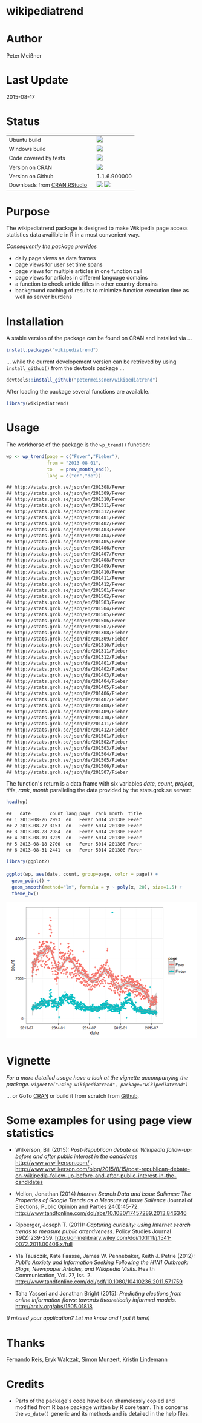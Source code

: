 # wikipediatrend

# Author

Peter Meißner



# Last Update

2015-08-17





# Status

<table>
<tr>
<td> 
Ubuntu build </td>
<td> 
<img src="https://api.travis-ci.org/petermeissner/wikipediatrend.svg?branch=master">
</td>
</tr>
<tr>
<td> 
Windows build
</td>
<td> 
<img src="http://ci.appveyor.com/api/projects/status/github/petermeissner/wikipediatrend">
</td>
</tr>
<tr>
<td> 
Code covered by tests
</td>
<td> 
<img src="https://coveralls.io/repos/petermeissner/wikipediatrend/badge.svg">
</td>
</tr>
<tr>
<td>
Version on CRAN  
</td> 
<td>
<img src="http://www.r-pkg.org/badges/version/wikipediatrend">
</td>
</tr>
<tr>
<td>
Version on Github
</td> 
<td>
      1.1.6.900000
</td>
</tr>

<tr>
<td>
Downloads from <a href='http://cran.rstudio.com/'>CRAN.RStudio</a>&nbsp;&nbsp;&nbsp;
</td>
<td>
<img src="http://cranlogs.r-pkg.org/badges/grand-total/wikipediatrend">
<img src="http://cranlogs.r-pkg.org/badges/wikipediatrend">
</td>
</tr>

</table>





# Purpose

The wikipediatrend package is designed to make Wikipedia page access statistics data availible in R in a most convenient way. 

*Consequently the package provides* 

- daily page views as data frames 
- page views for user set time spans
- page views for multiple articles in one function call
- page views for articles in different language domains
- a function to check article titles in other country domains
- background caching of results to minimize function execution time as well as server burdens






# Installation 

A stable version of the package can be found on CRAN and installed via ...

```r
install.packages("wikipediatrend")
```

... while the current developement version can be retrieved by using `install_github()` from the devtools package ... 


```r
devtools::install_github("petermeissner/wikipediatrend")
```

After loading the package several functions are available.


```r
library(wikipediatrend)
```




# Usage


The workhorse of the package is the `wp_trend()` function:


```r
wp <- wp_trend(page = c("Fever","Fieber"), 
               from = "2013-08-01", 
               to   = prev_month_end(), 
               lang = c("en","de"))
```

```
## http://stats.grok.se/json/en/201308/Fever
## http://stats.grok.se/json/en/201309/Fever
## http://stats.grok.se/json/en/201310/Fever
## http://stats.grok.se/json/en/201311/Fever
## http://stats.grok.se/json/en/201312/Fever
## http://stats.grok.se/json/en/201401/Fever
## http://stats.grok.se/json/en/201402/Fever
## http://stats.grok.se/json/en/201403/Fever
## http://stats.grok.se/json/en/201404/Fever
## http://stats.grok.se/json/en/201405/Fever
## http://stats.grok.se/json/en/201406/Fever
## http://stats.grok.se/json/en/201407/Fever
## http://stats.grok.se/json/en/201408/Fever
## http://stats.grok.se/json/en/201409/Fever
## http://stats.grok.se/json/en/201410/Fever
## http://stats.grok.se/json/en/201411/Fever
## http://stats.grok.se/json/en/201412/Fever
## http://stats.grok.se/json/en/201501/Fever
## http://stats.grok.se/json/en/201502/Fever
## http://stats.grok.se/json/en/201503/Fever
## http://stats.grok.se/json/en/201504/Fever
## http://stats.grok.se/json/en/201505/Fever
## http://stats.grok.se/json/en/201506/Fever
## http://stats.grok.se/json/en/201507/Fever
## http://stats.grok.se/json/de/201308/Fieber
## http://stats.grok.se/json/de/201309/Fieber
## http://stats.grok.se/json/de/201310/Fieber
## http://stats.grok.se/json/de/201311/Fieber
## http://stats.grok.se/json/de/201312/Fieber
## http://stats.grok.se/json/de/201401/Fieber
## http://stats.grok.se/json/de/201402/Fieber
## http://stats.grok.se/json/de/201403/Fieber
## http://stats.grok.se/json/de/201404/Fieber
## http://stats.grok.se/json/de/201405/Fieber
## http://stats.grok.se/json/de/201406/Fieber
## http://stats.grok.se/json/de/201407/Fieber
## http://stats.grok.se/json/de/201408/Fieber
## http://stats.grok.se/json/de/201409/Fieber
## http://stats.grok.se/json/de/201410/Fieber
## http://stats.grok.se/json/de/201411/Fieber
## http://stats.grok.se/json/de/201412/Fieber
## http://stats.grok.se/json/de/201501/Fieber
## http://stats.grok.se/json/de/201502/Fieber
## http://stats.grok.se/json/de/201503/Fieber
## http://stats.grok.se/json/de/201504/Fieber
## http://stats.grok.se/json/de/201505/Fieber
## http://stats.grok.se/json/de/201506/Fieber
## http://stats.grok.se/json/de/201507/Fieber
```

The function's return is a data frame with six variables *date*, *count*, *project*, *title*, *rank*, *month* paralleling the data provided by the stats.grok.se server:


```r
head(wp)
```

```
##   date       count lang page  rank month  title
## 1 2013-08-26 2993  en   Fever 5014 201308 Fever
## 2 2013-08-27 3153  en   Fever 5014 201308 Fever
## 3 2013-08-28 2984  en   Fever 5014 201308 Fever
## 4 2013-08-19 3229  en   Fever 5014 201308 Fever
## 5 2013-08-18 2700  en   Fever 5014 201308 Fever
## 6 2013-08-31 2441  en   Fever 5014 201308 Fever
```


```r
library(ggplot2)

ggplot(wp, aes(date, count, group=page, color = page)) + 
  geom_point() +
  geom_smooth(method="lm", formula = y ~ poly(x, 20), size=1.5) +
  theme_bw()
```

![](Readme_files/figure-html/unnamed-chunk-7-1.png) 




# Vignette

*For a more detailed usage have a look at the vignette accompanying the package. `vignette("using-wikipediatrend", package="wikipediatrend")`*

... or GoTo [CRAN](http://cran.r-project.org/web/packages/wikipediatrend/index.html) or build it from scratch from [Github](https://raw.githubusercontent.com/petermeissner/wikipediatrend/master/vignettes/using-wikipediatrend.Rmd).



# Some examples for using page view statistics


- Wilkerson, Bill (2015): *Post-Republican debate on Wikipedia follow-up: before and after public interest in the candidates* http://www.wrwilkerson.com/ . 
http://www.wrwilkerson.com/blog/2015/8/15/post-republican-debate-on-wikipedia-follow-up-before-and-after-public-interest-in-the-candidates

- Mellon, Jonathan (2014) *Internet Search Data and Issue Salience: The Properties of Google Trends as a Measure of Issue Salience* Journal of Elections, Public Opinion and Parties 24(1):45-72.
http://www.tandfonline.com/doi/abs/10.1080/17457289.2013.846346 

- Ripberger, Joseph T. (2011): *Capturing curiosity: using Internet search trends to measure public attentiveness*. Policy Studies Journal 39(2):239-259.
http://onlinelibrary.wiley.com/doi/10.1111/j.1541-0072.2011.00406.x/full

- Yla Tausczik, Kate Faasse, James W. Pennebaker, Keith J. Petrie (2012): *Public Anxiety and Information Seeking Following the H1N1 Outbreak: Blogs, Newspaper Articles, and Wikipedia Visits*. Health Communication, Vol. 27, Iss. 2.
 http://www.tandfonline.com/doi/pdf/10.1080/10410236.2011.571759

- Taha Yasseri and Jonathan Bright (2015): *Predicting elections from online information flows: towards theoretically informed models*. http://arxiv.org/abs/1505.01818

 
*(I missed your application? Let me know and I put it here)*



# Thanks 

Fernando Reis, Eryk Walczak, Simon Munzert, Kristin Lindemann





# Credits

- Parts of the package's code have been shamelessly copied and modified from R base package written by R core team. This concerns the `wp_date()` generic and its methods and is detailed in the help files. 







